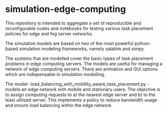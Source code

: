 # simulation-edge-computing
This repository is intended to aggregate a set of reproducible and reconfigurable codes and notebooks for testing various task placement policies for edge and fog server networks. 

The simulation models are based on two of the most powerful python-based simulation modeling frameworks, namely salabim and simpy. 

The systems that are modelled cover the basic types of task placement problems in edge computing servers. The models are useful for managing a network of edge computing servers. There are animation and GUI options which are indispensable in simulation modelling.

The model- load_balancing_with_mobllity_aware_task_placement.py -models an edge network with mobile and stationary users. The objective is to assign computing requests to a) the nearest edge server and b) to the least utilized server. This implements a policy to reduce bandwidth usage and ensure load balancing within the edge network.

